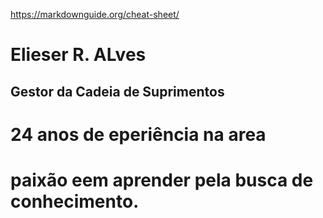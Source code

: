 https://markdownguide.org/cheat-sheet/

# Elieser R. ALves

## Gestor da Cadeia de Suprimentos

# 24 anos de eperiência na area

# paixão eem aprender pela busca de conhecimento.

